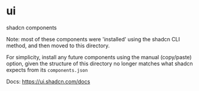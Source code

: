 # ui

shadcn components

Note: most of these components were 'installed' using the shadcn CLI method, and then moved to this directory.

For simplicity, install any future components using the manual (copy/paste) option, given the structure of this directory no longer matches what shadcn expects from its `components.json`

Docs: https://ui.shadcn.com/docs